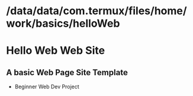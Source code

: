 # /data/data/com.termux/files/home/work/basics/helloWeb

# Hello Web Web Site

## A basic Web Page Site Template

* Beginner Web Dev Project
